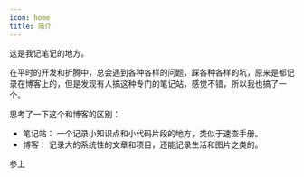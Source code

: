 ```yaml
---
icon: home
title: 简介
---
```


这是我记笔记的地方。

在平时的开发和折腾中，总会遇到各种各样的问题，踩各种各样的坑，原来是都记录在博客上的，但是发现有人搞这种专门的笔记站，感觉不错，所以我也搞了一个。

思考了一下这个和博客的区别：

- 笔记站： 一个记录小知识点和小代码片段的地方，类似于速查手册。
- 博客： 记录大的系统性的文章和项目，还能记录生活和图片之类的。

参上
